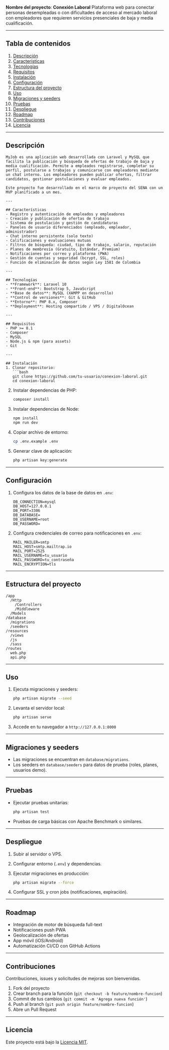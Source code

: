 **Nombre del proyecto**: **Conexión Laboral**
Plataforma web para conectar personas desempleadas o con dificultades de acceso al mercado laboral con empleadores que requieren servicios presenciales de baja y media cualificación.

---

## Tabla de contenidos

1. [Descripción](#descripción)
2. [Características](#características)
3. [Tecnologías](#tecnologías)
4. [Requisitos](#requisitos)
5. [Instalación](#instalación)
6. [Configuración](#configuración)
7. [Estructura del proyecto](#estructura-del-proyecto)
8. [Uso](#uso)
9. [Migraciones y seeders](#migraciones-y-seeders)
10. [Pruebas](#pruebas)
11. [Despliegue](#despliegue)
12. [Roadmap](#roadmap)
13. [Contribuciones](#contribuciones)
14. [Licencia](#licencia)

---

## Descripción

````
MyJob es una aplicación web desarrollada con Laravel y MySQL que facilita la publicación y búsqueda de ofertas de trabajo de baja y media cualificación. Permite a empleados registrarse, completar su perfil, postularse a trabajos y comunicarse con empleadores mediante un chat interno. Los empleadores pueden publicar ofertas, filtrar candidatos, gestionar postulaciones y evaluar empleados.

Este proyecto fue desarrollado en el marco de proyecto del SENA con un MVP planificado a un mes.

---

## Características
- Registro y autenticación de empleados y empleadores
- Creación y publicación de ofertas de trabajo
- Sistema de postulación y gestión de candidaturas
- Paneles de usuario diferenciados (empleado, empleador, administrador)
- Chat interno persistente (solo texto)
- Calificaciones y evaluaciones mutuas
- Filtros de búsqueda: ciudad, tipo de trabajo, salario, reputación
- Planes de membresía (Gratuito, Estándar, Premium)
- Notificaciones por correo y plataforma (PWA)
- Gestión de cuentas y seguridad (bcrypt, SSL, roles)
- Función de eliminación de datos según Ley 1581 de Colombia

---

## Tecnologías
- **Framework**: Laravel 10
- **Front-end**: Bootstrap 5, JavaScript
- **Base de datos**: MySQL (XAMPP en desarrollo)
- **Control de versiones**: Git & GitHub
- **Entorno**: PHP 8.x, Composer
- **Deployment**: Hosting compartido / VPS / DigitalOcean

---

## Requisitos
- PHP >= 8.1
- Composer
- MySQL
- Node.js & npm (para assets)
- Git

---

## Instalación
1. Clonar repositorio:
   ```bash
   git clone https://github.com/tu-usuario/conexion-laboral.git
   cd conexion-laboral
````

2. Instalar dependencias de PHP:

   ```bash
   composer install
   ```
3. Instalar dependencias de Node:

   ```bash
   npm install
   npm run dev
   ```
4. Copiar archivo de entorno:

   ```bash
   cp .env.example .env
   ```
5. Generar clave de aplicación:

   ```bash
   php artisan key:generate
   ```

---

## Configuración

1. Configura los datos de la base de datos en `.env`:

   ```dotenv
   DB_CONNECTION=mysql
   DB_HOST=127.0.0.1
   DB_PORT=3306
   DB_DATABASE=
   DB_USERNAME=root
   DB_PASSWORD=
   ```
2. Configura credenciales de correo para notificaciones en `.env`:

   ```dotenv
   MAIL_MAILER=smtp
   MAIL_HOST=smtp.mailtrap.io
   MAIL_PORT=2525
   MAIL_USERNAME=tu_usuario
   MAIL_PASSWORD=tu_contraseña
   MAIL_ENCRYPTION=tls
   ```

---

## Estructura del proyecto

```
/app
  /Http
    /Controllers
    /Middleware
  /Models
/database
  /migrations
  /seeders
/resources
  /views
  /js
  /sass
/routes
  web.php
  api.php
```

---

## Uso

1. Ejecuta migraciones y seeders:

   ```bash
   php artisan migrate --seed
   ```
2. Levanta el servidor local:

   ```bash
   php artisan serve
   ```
3. Accede en tu navegador a `http://127.0.0.1:8000`

---

## Migraciones y seeders

* Las migraciones se encuentran en `database/migrations`.
* Los seeders en `database/seeders` para datos de prueba (roles, planes, usuarios demo).

---

## Pruebas

* Ejecutar pruebas unitarias:

  ```bash
  php artisan test
  ```
* Pruebas de carga básicas con Apache Benchmark o similares.

---

## Despliegue

1. Subir al servidor o VPS.
2. Configurar entorno (`.env`) y dependencias.
3. Ejecutar migraciones en producción:

   ```bash
   php artisan migrate --force
   ```
4. Configurar SSL y cron jobs (notificaciones, expiración).

---

## Roadmap

* Integración de motor de búsqueda full-text
* Notificaciones push PWA
* Geolocalización de ofertas
* App móvil (iOS/Android)
* Automatización CI/CD con GitHub Actions

---

## Contribuciones

Contribuciones, issues y solicitudes de mejoras son bienvenidas.

1. Fork del proyecto
2. Crear branch para la función (`git checkout -b feature/nombre-funcion`)
3. Commit de tus cambios (`git commit -m 'Agrega nueva función'`)
4. Push al branch (`git push origin feature/nombre-funcion`)
5. Abre un Pull Request

---

## Licencia

Este proyecto está bajo la [Licencia MIT](LICENSE).

